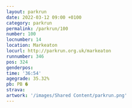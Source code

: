 ```yaml
---
layout: parkrun
date: 2022-03-12 09:00 +0100
category: parkrun
permalink: /parkrun/100
number: 100
locnumber: 14
location: Markeaton
locurl: http://parkrun.org.uk/markeaton
runnumber: 346
pos: 324
genderpos: 
time: '36:54'
agegrade: 35.32%
pb: PB �
strava: 
artwork: '/images/Shared Content/parkrun.png'
---
```

